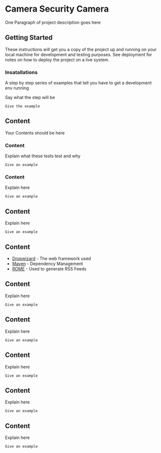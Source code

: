 # Camera Security Camera

One Paragraph of project description goes here

## Getting Started

These instructions will get you a copy of the project up and running on your local machine for development and testing purposes. See deployment for notes on how to deploy the project on a live system.

### Insatallations


A step by step series of examples that tell you have to get a development env running

Say what the step will be

```
Give the example
```


## Content

Your Contents should be here

### Content

Explain what these tests test and why

```
Give an example
```

### Content

Explain here

```
Give an example
```

## Content

Explain here

```
Give an example
```

## Content

* [Dropwizard](http://www.dropwizard.io/1.0.2/docs/) - The web framework used
* [Maven](https://maven.apache.org/) - Dependency Management
* [ROME](https://rometools.github.io/rome/) - Used to generate RSS Feeds

## Content

Explain here

```
Give an example
```
## Content
Explain here

```
Give an example
```


## Content

Explain here

```
Give an example
```

## Content
Explain here

```
Give an example
```

## Content
Explain here

```
Give an example
```
